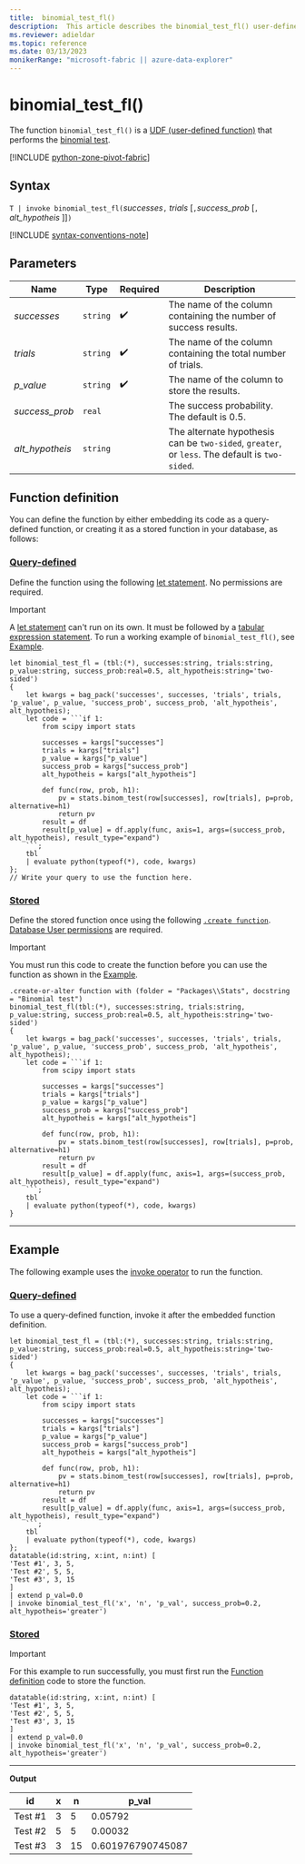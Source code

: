 ```yaml
---
title:  binomial_test_fl()
description:  This article describes the binomial_test_fl() user-defined function.
ms.reviewer: adieldar
ms.topic: reference
ms.date: 03/13/2023
monikerRange: "microsoft-fabric || azure-data-explorer"
---
```

# binomial_test_fl()

The function `binomial_test_fl()` is a [UDF (user-defined function)](../query/functions/user-defined-functions.md) that performs the [binomial test](https://en.wikipedia.org/wiki/Binomial_test).

[!INCLUDE [python-zone-pivot-fabric](../includes/python-zone-pivot-fabric.md)]

## Syntax

`T | invoke binomial_test_fl(`*successes*`,` *trials* [`,`*success_prob* [`,` *alt_hypotheis* ]]`)`

[!INCLUDE [syntax-conventions-note](../includes/syntax-conventions-note.md)]

## Parameters

|Name|Type|Required|Description|
|--|--|--|--|
| *successes* | `string` |  :heavy_check_mark: | The name of the column containing the number of success results.|
| *trials* | `string` |  :heavy_check_mark: | The name of the column containing the total number of trials.|
| *p_value* | `string` |  :heavy_check_mark: | The name of the column to store the results.|
| *success_prob* | `real` | | The success probability. The default is 0.5.|
| *alt_hypotheis* | `string` | | The alternate hypothesis can be `two-sided`, `greater`, or `less`. The default is `two-sided`.|

## Function definition

You can define the function by either embedding its code as a query-defined function, or creating it as a stored function in your database, as follows:

### [Query-defined](#tab/query-defined)

Define the function using the following [let statement](../query/let-statement.md). No permissions are required.

> [!IMPORTANT]
> A [let statement](../query/let-statement.md) can't run on its own. It must be followed by a [tabular expression statement](../query/tabular-expression-statements.md). To run a working example of `binomial_test_fl()`, see [Example](#example).

```kusto
let binomial_test_fl = (tbl:(*), successes:string, trials:string, p_value:string, success_prob:real=0.5, alt_hypotheis:string='two-sided')
{
    let kwargs = bag_pack('successes', successes, 'trials', trials, 'p_value', p_value, 'success_prob', success_prob, 'alt_hypotheis', alt_hypotheis);
    let code = ```if 1:
        from scipy import stats
        
        successes = kargs["successes"]
        trials = kargs["trials"]
        p_value = kargs["p_value"]
        success_prob = kargs["success_prob"]
        alt_hypotheis = kargs["alt_hypotheis"]
        
        def func(row, prob, h1):
            pv = stats.binom_test(row[successes], row[trials], p=prob, alternative=h1)
            return pv
        result = df
        result[p_value] = df.apply(func, axis=1, args=(success_prob, alt_hypotheis), result_type="expand")
    ```;
    tbl
    | evaluate python(typeof(*), code, kwargs)
};
// Write your query to use the function here.
```

### [Stored](#tab/stored)

Define the stored function once using the following [`.create function`](../management/create-function.md). [Database User permissions](../access-control/role-based-access-control.md) are required.

> [!IMPORTANT]
> You must run this code to create the function before you can use the function as shown in the [Example](#example).

```kusto
.create-or-alter function with (folder = "Packages\\Stats", docstring = "Binomial test")
binomial_test_fl(tbl:(*), successes:string, trials:string, p_value:string, success_prob:real=0.5, alt_hypotheis:string='two-sided')
{
    let kwargs = bag_pack('successes', successes, 'trials', trials, 'p_value', p_value, 'success_prob', success_prob, 'alt_hypotheis', alt_hypotheis);
    let code = ```if 1:
        from scipy import stats
        
        successes = kargs["successes"]
        trials = kargs["trials"]
        p_value = kargs["p_value"]
        success_prob = kargs["success_prob"]
        alt_hypotheis = kargs["alt_hypotheis"]
        
        def func(row, prob, h1):
            pv = stats.binom_test(row[successes], row[trials], p=prob, alternative=h1)
            return pv
        result = df
        result[p_value] = df.apply(func, axis=1, args=(success_prob, alt_hypotheis), result_type="expand")
    ```;
    tbl
    | evaluate python(typeof(*), code, kwargs)
}
```

---

## Example

The following example uses the [invoke operator](../query/invoke-operator.md) to run the function.

### [Query-defined](#tab/query-defined)

To use a query-defined function, invoke it after the embedded function definition.

```kusto
let binomial_test_fl = (tbl:(*), successes:string, trials:string, p_value:string, success_prob:real=0.5, alt_hypotheis:string='two-sided')
{
    let kwargs = bag_pack('successes', successes, 'trials', trials, 'p_value', p_value, 'success_prob', success_prob, 'alt_hypotheis', alt_hypotheis);
    let code = ```if 1:
        from scipy import stats
        
        successes = kargs["successes"]
        trials = kargs["trials"]
        p_value = kargs["p_value"]
        success_prob = kargs["success_prob"]
        alt_hypotheis = kargs["alt_hypotheis"]
        
        def func(row, prob, h1):
            pv = stats.binom_test(row[successes], row[trials], p=prob, alternative=h1)
            return pv
        result = df
        result[p_value] = df.apply(func, axis=1, args=(success_prob, alt_hypotheis), result_type="expand")
    ```;
    tbl
    | evaluate python(typeof(*), code, kwargs)
};
datatable(id:string, x:int, n:int) [
'Test #1', 3, 5,
'Test #2', 5, 5,
'Test #3', 3, 15
]
| extend p_val=0.0
| invoke binomial_test_fl('x', 'n', 'p_val', success_prob=0.2, alt_hypotheis='greater')
```

### [Stored](#tab/stored)

> [!IMPORTANT]
> For this example to run successfully, you must first run the [Function definition](#function-definition) code to store the function.

```kusto
datatable(id:string, x:int, n:int) [
'Test #1', 3, 5,
'Test #2', 5, 5,
'Test #3', 3, 15
]
| extend p_val=0.0
| invoke binomial_test_fl('x', 'n', 'p_val', success_prob=0.2, alt_hypotheis='greater')
```

---

**Output**

| id | x | n | p_val |
|---|---|---|---|
| Test #1 | 3 | 5 | 0.05792 |
| Test #2 | 5 | 5 | 0.00032 |
| Test #3 | 3 | 15 | 0.601976790745087 |
